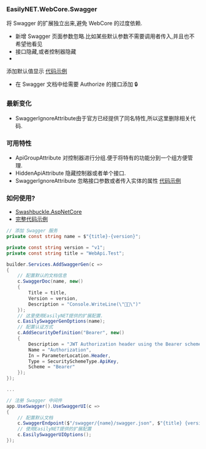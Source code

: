 ### EasilyNET.WebCore.Swagger

将 Swagger 的扩展独立出来,避免 WebCore 的过度依赖.

- 新增 Swagger 页面参数忽略.比如某些默认参数不需要调用者传入,并且也不希望他看见
- 接口隐藏,或者控制器隐藏
-

添加默认值显示 [代码示例](https://github.com/EasilyNET/EasilyNET/tree/main/Test/WebApi.Test.Unit/Controllers/MongoTestController.cs)

- 在 Swagger 文档中给需要 Authorize 的接口添加 🔒

### 最新变化

- SwaggerIgnoreAttribute由于官方已经提供了同名特性,所以这里删除相关代码.

### 可用特性

- ApiGroupAttribute 对控制器进行分组.便于将特有的功能分到一个组方便管理.
- HiddenApiAttribute 隐藏控制器或者单个接口.
- SwaggerIgnoreAttribute
  忽略接口参数或者传入实体的属性 [代码示例](https://github.com/EasilyNET/EasilyNET/tree/main/Test/WebApi.Test.Unit/Controllers/PramsIgnoreController.cs)

### 如何使用?

- [Swashbuckle.AspNetCore](https://github.com/domaindrivendev/Swashbuckle.AspNetCore)
- [完整代码示例](https://github.com/EasilyNET/EasilyNET/tree/main/Test/WebApi.Test.Unit/ServiceModules/SwaggerModule.cs)

```csharp
// 添加 Swagger 服务
private const string name = $"{title}-{version}";

private const string version = "v1";
private const string title = "WebApi.Test";

builder.Services.AddSwaggerGen(c =>
{
    // 配置默认的文档信息
    c.SwaggerDoc(name, new()
    {
        Title = title,
        Version = version,
        Description = "Console.WriteLine(\"🐂🍺\")"
    });
    // 这里使用EasilyNET提供的扩展配置.
    c.EasilySwaggerGenOptions(name);
    // 配置认证方式
    c.AddSecurityDefinition("Bearer", new()
    {
        Description = "JWT Authorization header using the Bearer scheme. Example: \"Authorization: Bearer {token}\"",
        Name = "Authorization",
        In = ParameterLocation.Header,
        Type = SecuritySchemeType.ApiKey,
        Scheme = "Bearer"
    });
});

...

// 注册 Swagger 中间件
app.UseSwagger().UseSwaggerUI(c =>
{
    // 配置默认文档
    c.SwaggerEndpoint($"/swagger/{name}/swagger.json", $"{title} {version}");
    // 使用EasilyNET提供的扩展配置
    c.EasilySwaggerUIOptions();
});

```
